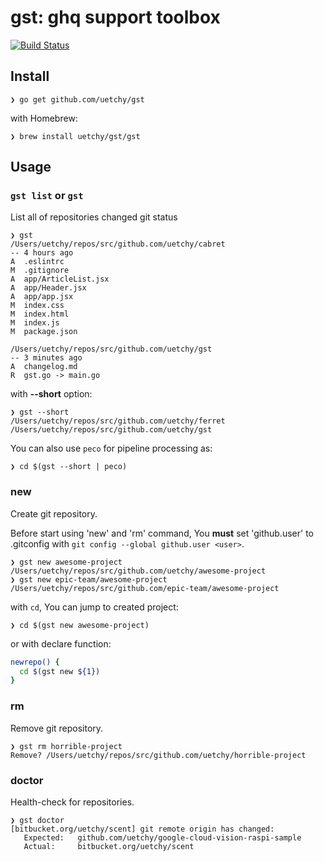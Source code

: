 # gst: ghq support toolbox

[![Build Status](https://travis-ci.org/uetchy/gst.svg)](https://travis-ci.org/uetchy/gst)

## Install

```console
❯ go get github.com/uetchy/gst
```

with Homebrew:

```console
❯ brew install uetchy/gst/gst
```

## Usage
### `gst list` or `gst`

List all of repositories changed git status

```console
❯ gst
/Users/uetchy/repos/src/github.com/uetchy/cabret
-- 4 hours ago
A  .eslintrc
M  .gitignore
A  app/ArticleList.jsx
A  app/Header.jsx
A  app/app.jsx
M  index.css
M  index.html
M  index.js
M  package.json

/Users/uetchy/repos/src/github.com/uetchy/gst
-- 3 minutes ago
A  changelog.md
R  gst.go -> main.go
```

with __--short__ option:

```console
❯ gst --short
/Users/uetchy/repos/src/github.com/uetchy/ferret
/Users/uetchy/repos/src/github.com/uetchy/gst
```

You can also use `peco` for pipeline processing as:

```
❯ cd $(gst --short | peco)
```

### new

Create git repository.

Before start using 'new' and 'rm' command, You __must__ set 'github.user' to .gitconfig with `git config --global github.user <user>`.

```console
❯ gst new awesome-project
/Users/uetchy/repos/src/github.com/uetchy/awesome-project
❯ gst new epic-team/awesome-project
/Users/uetchy/repos/src/github.com/epic-team/awesome-project
```

with `cd`, You can jump to created project:

```console
❯ cd $(gst new awesome-project)
```

or with declare function:

```zsh
newrepo() {
  cd $(gst new ${1})
}
```

### rm

Remove git repository.

```console
❯ gst rm horrible-project
Remove? /Users/uetchy/repos/src/github.com/uetchy/horrible-project
```

### doctor

Health-check for repositories.

```console
❯ gst doctor
[bitbucket.org/uetchy/scent] git remote origin has changed:
   Expected:   github.com/uetchy/google-cloud-vision-raspi-sample
   Actual:	   bitbucket.org/uetchy/scent
```
